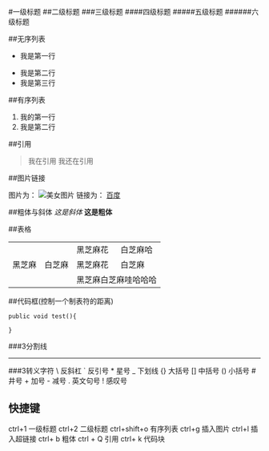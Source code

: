 #一级标题
##二级标题
###三级标题
####四级标题
#####五级标题
######六级标题

##无序列表
* 我是第一行
- 我是第二行
- 我是第三行


##有序列表
1. 我的第一行
2. 我是第二行

##引用
> 我在引用
> 我还在引用

##图片链接

图片为： ![美女图片](http://b.hiphotos.baidu.com/image/pic/item/0823dd54564e925838c205c89982d158ccbf4e2.jpg)
链接为：  [百度](http://www.baidu.com)   

##粗体与斜体
*这是斜体*
**这是粗体**    

##表格
<table>
	<tr>
	<td rowspan='4'>黑芝麻</td>
	</tr>
	<tr>
		<td rowspan='3'>白芝麻</td>
		<td>黑芝麻花</td>
		<td>白芝麻哈</td>
	</tr>
	<tr>
		<td>黑芝麻花</td>
		<td>白芝麻</td>
	</tr>
	<tr>
	<td colspan ='2'>黑芝麻白芝麻哇哈哈哈</td>
	</tr>
</table>
##代码框(控制一个制表符的距离)

	public void test(){
	
	}
###3分割线

***
           
###3转义字符
	\\ 反斜杠 
	\` 反引号 
	\* 星号 
	\_ 下划线 
	\{} 大括号 
	\[] 中括号 
	\() 小括号 
	\# 井号 
	\+ 加号 
	\- 减号 
	\. 英文句号 
	\! 感叹号            
## 快捷键
ctrl+1 一级标题
ctrl+2 二级标题
ctrl+shift+o 有序列表
ctrl+g 插入图片
ctrl+l 插入超链接
ctrl+ b 粗体
ctrl + Q 引用
ctrl+ k 代码块
                                                                                                                                                                                                                                                                                                                                                                                                                                                                                                                                                                                                                                                                                                                                                                                                                                                                                                                                                                                                                                                                                                                                                                                                                                                                                                                                                                                                                                                                                                                                                                                                                                                                                                                                                                                                                                                                                                                                                                                                                                                                                                                                                                                                                                                                                                                                                                                                                                                                                                                                                                                                                                                                                                                                                                                                                                                                                         